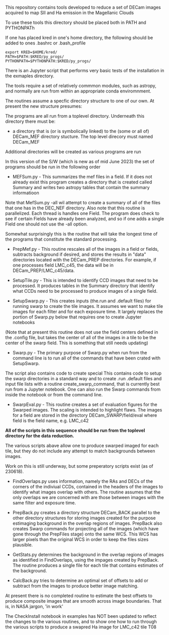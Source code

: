 This repository contains tools developed to reduce a set
of DECam images acquired to map SII and Ha emission in the 
Magellanic Clouds


To use these tools this directory should be placed both
in PATH and PYTHONPATh

If one has placed kred in one's home directory, the following
should be added to ones .bashrc or .bash\_profile

    export KRED=$HOME/kred/
    PATH=$PATH:$KRED/py_progs/
    PYTHONPATH=$PYTHONPATH:$KRED/py_progs/


There is an Jupyter script that performs very basic tests
of the installation in the exmaples directory.

The tools require a set of relatively commmon modules, such
as astropy, and normally are run from within an appropriate 
conda enviromnment.

The routines assume a specfic directory structure 
to one of our own.  At present the new structure
presumes:

The programs are all run from a toplevel directory.  Underneath
this directory there must be:

* a directory that is (or is symbolically linked) to the
(some or all of) DECam\_MEF directory stucture.  The top level
direcory must named DECam\_MEF

Additional directories will be created as various
programs are run


In this version of the S/W (which is new as of mid June 2023)
the set of programs should be run in the following order

* MEFSum.py - This summarizes the mef files in a field.
If it does not already exist this program creates a directory 
that is created called Summary and writes two astropy
tables that contain the summary informatioon


Note that MefSum.py -all wil attempt to create a summary of all of the files
that one has in the DEC\_NEF directory.   Also note that this routine is parallelized.
Each thread is handles one Field.  The program does 
check to see if certain Fields have already been analyzed, 
and so if one adds a single Field one should not use the -all option.

Somewhat surprisingly this is the routine that will take the
longest time of the programs that constitute the standard
processing.


* PrepMef.py - This routine rescales all of the images in 
a field or fields, subtracts background if desired, and
stores the results in "data" directories located with the
DECam\_PREP directories.   For example,
if one processes field LMC\_c45, the data will be in
DECam\_PREP/LMC\_c45/data.


* SetupTile.py - This is intended to identify CCD images
that need to be processed.  It produces 
tables in the Summary directory that identify what 
CCDs need to be processed to produce images of a single 
field.


* SetupSwarp.py - This creates inputs (the.run and .default files)
for running swarp
to create the tile images.  It assumes we
want to make tile images for each filter and for each 
exposure time.  It largely replaces the portion of Swarp.py
below that requires one to create Jupyter notebooks

(Note that at present this routine does not use the field
centers defined in the .config file, but takes the center
of all of the images in a tile to be the center of the
swarp field.  This is something that still needs updating)

* Swarp.py -  The primary purpose of Swarp.py when
run from the command line is to run all of the commands that
have been crated with SetupSwarp.  

The script also contains
code to create special 
This contains code to setup the swarp
directories in a standard way and to create .run
.default files and input file lists with a routine
create\_swarp\_command, that is currently best run
from a Jupyter notebook.  One can also run the Swarp
commands from inside the notebook or from the command 
line.   

* SwarpEval.py - This routine creates a set of evaluation
figures for the Swarped images.  The scaling is intended
to highlight flaws.  The images for a field 
are stored in the directory DECam\_SWARP/field/eval
where field is the field name, e.g. LMC\_c42

**All of the scripts in this sequence should
be run from the toplevel directory for the data
reduction.**

The various scripts abave allow one to produce swarped imaged
for each tile, but they do not include any attempt to
match backgrounds between images.

Work on this is still underway, but some preperatory scripts
exist (as of 230618).

* FindOverlaps.py uses information, namely the RAs and DECs of the corners of
the indiviual CCDs, contained in the headers of the images to
identify what images overlap with others.  The routine assumes that the
only overlaps we are concerned with are those between images with the
same filter and exposure time.  

* PrepBack.py creates a directory structure DECam\_BACK parallel to the other
directory structures for storing images created for the purpose estimaging
background in the overlap regions of images.  PrepBack also creates Swarp
commands for projecting all of the images (which have gone through the PrepFiles
stage) onto the same WCS.  This WCS has larger pixels than the original WCS
in order to keep the files sizes plausible.


* GetStats.py determines the background in the overlap regions of images as
identified in FindOverlaps, using the impages created by PrepBack.  The
routine produces a single file for each tile that contains estimates of the
background.

* CalcBack.py tries to determine an optimal set of offsets to add or 
subtract from the images to produce better image matching.

At present there is no completed routine to estimate the best offsets
to produce composite images that are smooth across image boundaries.  That is, in NASA
jargon, 'in work'


The CheckInstall notebook in examples has NOT been updated
to reflect the changes to the various routines, and
to show one how to run through the various scripts
to produce a swapred Ha image for LMC\_c42 tile T08

